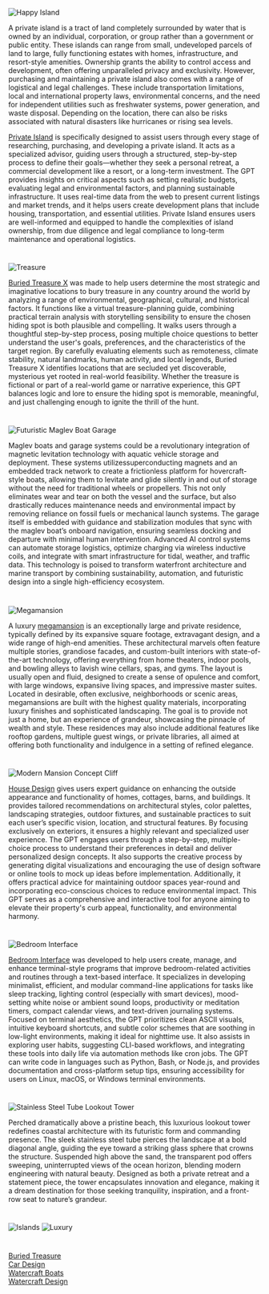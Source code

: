 ![Happy Island](https://github.com/user-attachments/assets/1b889250-8e4e-454a-b228-6947ad30bd0f)

A private island is a tract of land completely surrounded by water that is owned by an individual, corporation, or group rather than a government or public entity. These islands can range from small, undeveloped parcels of land to large, fully functioning estates with homes, infrastructure, and resort-style amenities. Ownership grants the ability to control access and development, often offering unparalleled privacy and exclusivity. However, purchasing and maintaining a private island also comes with a range of logistical and legal challenges. These include transportation limitations, local and international property laws, environmental concerns, and the need for independent utilities such as freshwater systems, power generation, and waste disposal. Depending on the location, there can also be risks associated with natural disasters like hurricanes or rising sea levels.

[Private Island](https://chatgpt.com/g/g-683b88d8bbb88191952673fe35c79e0d-private-island) is specifically designed to assist users through every stage of researching, purchasing, and developing a private island. It acts as a specialized advisor, guiding users through a structured, step-by-step process to define their goals—whether they seek a personal retreat, a commercial development like a resort, or a long-term investment. The GPT provides insights on critical aspects such as setting realistic budgets, evaluating legal and environmental factors, and planning sustainable infrastructure. It uses real-time data from the web to present current listings and market trends, and it helps users create development plans that include housing, transportation, and essential utilities. Private Island ensures users are well-informed and equipped to handle the complexities of island ownership, from due diligence and legal compliance to long-term maintenance and operational logistics.

#

![Treasure](https://github.com/user-attachments/assets/cf640533-31a8-4187-9748-5d4277c03188)

[Buried Treasure X](https://chatgpt.com/g/g-67af8b3b4334819190f20f8fc5ef3ba3-buried-treasure-x) was made to help users determine the most strategic and imaginative locations to bury treasure in any country around the world by analyzing a range of environmental, geographical, cultural, and historical factors. It functions like a virtual treasure-planning guide, combining practical terrain analysis with storytelling sensibility to ensure the chosen hiding spot is both plausible and compelling. It walks users through a thoughtful step-by-step process, posing multiple choice questions to better understand the user's goals, preferences, and the characteristics of the target region. By carefully evaluating elements such as remoteness, climate stability, natural landmarks, human activity, and local legends, Buried Treasure X identifies locations that are secluded yet discoverable, mysterious yet rooted in real-world feasibility. Whether the treasure is fictional or part of a real-world game or narrative experience, this GPT balances logic and lore to ensure the hiding spot is memorable, meaningful, and just challenging enough to ignite the thrill of the hunt.

#

![Futuristic Maglev Boat Garage](https://github.com/user-attachments/assets/25124d5a-9131-44d0-b262-b4efc2d141b7)

Maglev boats and garage systems could be a revolutionary integration of magnetic levitation technology with aquatic vehicle storage and deployment. These systems utilizessuperconducting magnets and an embedded track network to create a frictionless platform for hovercraft-style boats, allowing them to levitate and glide silently in and out of storage without the need for traditional wheels or propellers. This not only eliminates wear and tear on both the vessel and the surface, but also drastically reduces maintenance needs and environmental impact by removing reliance on fossil fuels or mechanical launch systems. The garage itself is embedded with guidance and stabilization modules that sync with the maglev boat’s onboard navigation, ensuring seamless docking and departure with minimal human intervention. Advanced AI control systems can automate storage logistics, optimize charging via wireless inductive coils, and integrate with smart infrastructure for tidal, weather, and traffic data. This technology is poised to transform waterfront architecture and marine transport by combining sustainability, automation, and futuristic design into a single high-efficiency ecosystem.


#

![Megamansion](https://github.com/user-attachments/assets/71aa81cb-0e3e-4ef8-976a-b63935842ec7)

A luxury [megamansion](https://chatgpt.com/g/g-680be1fab4b88191a8ca125be437094d-megamansion) is an exceptionally large and private residence, typically defined by its expansive square footage, extravagant design, and a wide range of high-end amenities. These architectural marvels often feature multiple stories, grandiose facades, and custom-built interiors with state-of-the-art technology, offering everything from home theaters, indoor pools, and bowling alleys to lavish wine cellars, spas, and gyms. The layout is usually open and fluid, designed to create a sense of opulence and comfort, with large windows, expansive living spaces, and impressive master suites. Located in desirable, often exclusive, neighborhoods or scenic areas, megamansions are built with the highest quality materials, incorporating luxury finishes and sophisticated landscaping. The goal is to provide not just a home, but an experience of grandeur, showcasing the pinnacle of wealth and style. These residences may also include additional features like rooftop gardens, multiple guest wings, or private libraries, all aimed at offering both functionality and indulgence in a setting of refined elegance.

#

![Modern Mansion Concept Cliff](https://github.com/user-attachments/assets/2468199a-b99d-4d9f-96e1-7969c31a8dd9)

[House Design](https://chatgpt.com/g/g-WgXvQZZ5a-house-design) gives users expert guidance on enhancing the outside appearance and functionality of homes, cottages, barns, and buildings. It provides tailored recommendations on architectural styles, color palettes, landscaping strategies, outdoor fixtures, and sustainable practices to suit each user’s specific vision, location, and structural features. By focusing exclusively on exteriors, it ensures a highly relevant and specialized user experience. The GPT engages users through a step-by-step, multiple-choice process to understand their preferences in detail and deliver personalized design concepts. It also supports the creative process by generating digital visualizations and encouraging the use of design software or online tools to mock up ideas before implementation. Additionally, it offers practical advice for maintaining outdoor spaces year-round and incorporating eco-conscious choices to reduce environmental impact. This GPT serves as a comprehensive and interactive tool for anyone aiming to elevate their property's curb appeal, functionality, and environmental harmony.

#

![Bedroom Interface](https://github.com/user-attachments/assets/f67d4f7d-6bfa-42c8-82ef-d92333d94b21)

[Bedroom Interface](https://chatgpt.com/g/g-683aef9685508191a5957b8adced402d-bedroom-interface) was developed to help users create, manage, and enhance terminal-style programs that improve bedroom-related activities and routines through a text-based interface. It specializes in developing minimalist, efficient, and modular command-line applications for tasks like sleep tracking, lighting control (especially with smart devices), mood-setting white noise or ambient sound loops, productivity or meditation timers, compact calendar views, and text-driven journaling systems. Focused on terminal aesthetics, the GPT prioritizes clean ASCII visuals, intuitive keyboard shortcuts, and subtle color schemes that are soothing in low-light environments, making it ideal for nighttime use. It also assists in exploring user habits, suggesting CLI-based workflows, and integrating these tools into daily life via automation methods like cron jobs. The GPT can write code in languages such as Python, Bash, or Node.js, and provides documentation and cross-platform setup tips, ensuring accessibility for users on Linux, macOS, or Windows terminal environments.

#

![Stainless Steel Tube Lookout Tower](https://github.com/user-attachments/assets/1d67b894-6bac-456d-957e-95ea08b1e034)

Perched dramatically above a pristine beach, this luxurious lookout tower redefines coastal architecture with its futuristic form and commanding presence. The sleek stainless steel tube pierces the landscape at a bold diagonal angle, guiding the eye toward a striking glass sphere that crowns the structure. Suspended high above the sand, the transparent pod offers sweeping, uninterrupted views of the ocean horizon, blending modern engineering with natural beauty. Designed as both a private retreat and a statement piece, the tower encapsulates innovation and elegance, making it a dream destination for those seeking tranquility, inspiration, and a front-row seat to nature’s grandeur.

#
![Islands](https://github.com/user-attachments/assets/654a00a9-ca25-489e-b70a-6f846a929a77)
![Luxury](https://github.com/user-attachments/assets/f7e1bfeb-ad71-4e50-86d5-ea181c5a7fde)
#

[Buried Treasure](https://github.com/sourceduty/Buried_Treasure)
<br>
[Car Design](https://github.com/sourceduty/Car_Design)
<br>
[Watercraft Boats](https://github.com/sourceduty/Watercraft_Boats)
<br>
[Watercraft Design](https://chatgpt.com/g/g-67af4c73622c8191a3a7c0544ad65575-watercraft-design)

